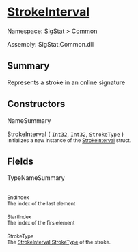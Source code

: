 # [StrokeInterval](./StrokeInterval.md)

Namespace: [SigStat]() > [Common](./README.md)

Assembly: SigStat.Common.dll

## Summary
Represents a stroke in an online signature

## Constructors

NameSummary

StrokeInterval ( [`Int32`](https://docs.microsoft.com/en-us/dotnet/api/System.Int32), [`Int32`](https://docs.microsoft.com/en-us/dotnet/api/System.Int32), [`StrokeType`](./StrokeType.md) )<br><sub>Initializes a new instance of the [StrokeInterval](https://github.com/hargitomi97/sigstat/blob/master/docs/md/SigStat/Common/StrokeInterval.md) struct.</sub><br>


## Fields

TypeNameSummary

<br><sub>EndIndex</sub><br><sub>The index of the last element</sub><br>
<br><sub>StartIndex</sub><br><sub>The index of the firs element</sub><br>
<br><sub>StrokeType</sub><br><sub>The [StrokeInterval.StrokeType](https://github.com/hargitomi97/sigstat/blob/master/docs/md/SigStat/Common/StrokeInterval.md) of the stroke.</sub><br>


